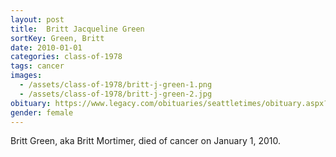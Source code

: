 ```yaml
---
layout: post
title:  Britt Jacqueline Green
sortKey: Green, Britt
date: 2010-01-01
categories: class-of-1978
tags: cancer
images:
  - /assets/class-of-1978/britt-j-green-1.png
  - /assets/class-of-1978/britt-j-green-2.jpg
obituary: https://www.legacy.com/obituaries/seattletimes/obituary.aspx?n=britt-jacqueline-mortimer-green&pid=138344485
gender: female
---
```

Britt Green, aka Britt Mortimer, died of cancer on January 1, 2010.
